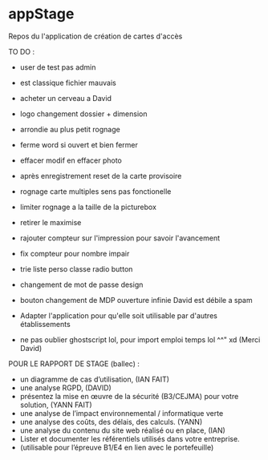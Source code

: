 # appStage 

Repos du l'application de création de cartes d'accès   

TO DO :

- user de test pas admin

- est classique fichier mauvais 

- acheter un cerveau a David

- logo changement dossier + dimension 

- arrondie au plus petit rognage 

- ferme word si ouvert et bien fermer 

- effacer modif en effacer photo 

- après enregistrement reset de la carte provisoire

- rognage carte multiples sens pas fonctionelle 

- limiter rognage a la taille de la picturebox 

- retirer le maximise 

- rajouter compteur sur l'impression pour savoir l'avancement

- fix compteur pour nombre impair

- trie liste perso classe radio button 

- changement de mot de passe design 

- bouton changement de MDP ouverture infinie David est débile a spam 

- Adapter l'application pour qu'elle soit utilisable par d'autres établissements 

- ne pas oublier ghostscript lol, pour import emploi temps lol ^^" xd (Merci David) 

POUR LE RAPPORT DE STAGE (ballec) :

- un diagramme de cas d’utilisation, (IAN FAIT)
- une analyse RGPD, (DAVID)
- présentez la mise en œuvre de la sécurité (B3/CEJMA) pour votre solution, (YANN FAIT)
- une analyse de l’impact environnemental / informatique verte 
- une analyse des coûts, des délais, des calculs. (YANN)
- une analyse du contenu du site web réalisé ou en place, (IAN)
- Lister et documenter les référentiels utilisés dans votre entreprise. 
- (utilisable pour l’épreuve B1/E4 en lien avec le portefeuille)
